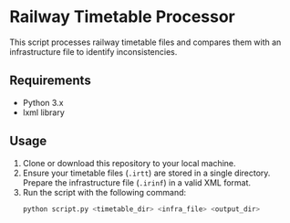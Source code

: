 # Railway Timetable Processor
This script processes railway timetable files and compares them with an infrastructure file to identify inconsistencies.

## Requirements
- Python 3.x
- lxml library

## Usage
1. Clone or download this repository to your local machine.
2. Ensure your timetable files (`.irtt`) are stored in a single directory.  
   Prepare the infrastructure file (`.irinf`) in a valid XML format.
3. Run the script with the following command:
   ```bash
   python script.py <timetable_dir> <infra_file> <output_dir>

